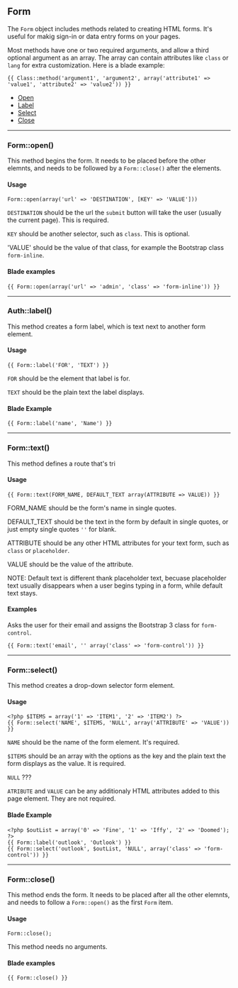## Form

The `Form` object includes methods related to creating HTML forms. It's useful for makig sign-in or data entry forms on your pages.

Most methods have one or two required arguments, and allow a third optional argument as an array. The array can contain attributes like `class` or `lang` for extra customization. Here is a blade example:

    {{ Class::method('argument1', 'argument2', array('attribute1' => 'value1', 'attribute2' => 'value2')) }}

- [Open](#open)
- [Label](#label)
- [Select](#select)
- [Close](#close)

___

<a name="open"></a>

### Form::open()

This method begins the form. It needs to be placed before the other elemnts, and needs to be followed by a `Form::close()` after the elements.

#### Usage

    Form::open(array('url' => 'DESTINATION', [KEY' => 'VALUE']))

`DESTINATION` should be the url the `submit` button will take the user (usually the current page). This is required.

`KEY` should be another selector, such as `class`. This is optional.

'VALUE' should be the value of that class, for example the Bootstrap class `form-inline`.

#### Blade examples

    {{ Form::open(array('url' => 'admin', 'class' => 'form-inline')) }}

___

<a name="label"></a>

### Auth::label()

This method creates a form label, which is text next to another form element.

#### Usage

	{{ Form::label('FOR', 'TEXT') }}

`FOR` should be the element that label is for.

`TEXT` should be the plain text the label displays.

#### Blade Example

    {{ Form::label('name', 'Name') }}

___

<a name="text"></a>

### Form::text()

This method defines a route that's tri

#### Usage

	{{ Form::text(FORM_NAME, DEFAULT_TEXT array(ATTRIBUTE => VALUE)) }}

FORM_NAME should be the form's name in single quotes.

DEFAULT_TEXT should be the text in the form by default in single quotes, or just empty single quotes `''` for blank.

ATTRIBUTE should be any other HTML attributes for your text form, such as `class` or `placeholder`.

VALUE should be the value of the attribute.

NOTE: Default text is different thank placeholder text, becuase placeholder text usually disappears when a user begins typing in a form, while default text stays.

#### Examples

Asks the user for their email and assigns the Bootstrap 3 class for `form-control`.
	
	{{ Form::text('email', '' array('class' => 'form-control')) }}


___

<a name="select"></a>

### Form::select()

This method creates a drop-down selector form element.

#### Usage
	
	<?php $ITEMS = array('1' => 'ITEM1', '2' => 'ITEM2') ?>
	{{ Form::select('NAME', $ITEMS, 'NULL', array('ATTRIBUTE' => 'VALUE')) }}

`NAME` should be the name of the form element. It's required.

`$ITEMS` should be an array with the options as the key and the plain text the form displays as the value. It is required.

`NULL` ???

`ATRIBUTE` and `VALUE` can be any additionaly HTML attributes added to this page element. They are not required.

#### Blade Example

	<?php $outList = array('0' => 'Fine', '1' => 'Iffy', '2' => 'Doomed'); ?>
	{{ Form::label('outlook', 'Outlook') }}
	{{ Form::select('outlook', $outList, 'NULL', array('class' => 'form-control')) }}

___

<a name="close"></a>

### Form::close()

This method ends the form. It needs to be placed after all the other elemnts, and needs to follow a `Form::open()` as the first `Form` item.

#### Usage

    Form::close();

This method needs no arguments.

#### Blade examples

    {{ Form::close() }}